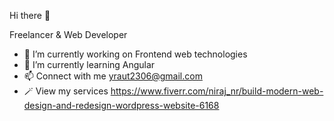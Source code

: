 Hi there 👋

Freelancer & Web Developer

- 🔭 I’m currently working on Frontend web technologies
- 🌱 I’m currently learning Angular
- 📫 Connect with me yraut2306@gmail.com
- 🪄 View my services
   https://www.fiverr.com/niraj_nr/build-modern-web-design-and-redesign-wordpress-website-6168
